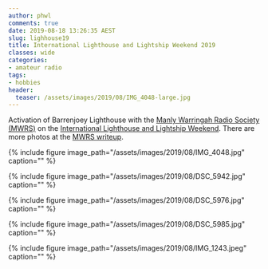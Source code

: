 ```yaml
---
author: phwl
comments: true
date: 2019-08-18 13:26:35 AEST
slug: lighhouse19
title: International Lighthouse and Lightship Weekend 2019
classes: wide
categories:
- amateur radio
tags:
- hobbies
header:
  teaser: /assets/images/2019/08/IMG_4048-large.jpg
---
```


Activation of Barrenjoey Lighthouse with the [Manly Warringah Radio Society (MWRS)](https://www.mwrs.org.au/)
on the [International Lighthouse and Lightship Weekend](https://www.facebook.com/ILLWeekend/). There are more photos at the [MWRS writeup](https://www.mwrs.org.au/2019/08/19/illw-2019-vk2mb-at-barrenjoey-lighthouse/).

{% include figure image_path="/assets/images/2019/08/IMG_4048.jpg" caption="" %}

{% include figure image_path="/assets/images/2019/08/DSC_5942.jpg" caption="" %}

{% include figure image_path="/assets/images/2019/08/DSC_5976.jpg" caption="" %}

{% include figure image_path="/assets/images/2019/08/DSC_5985.jpg" caption="" %}

{% include figure image_path="/assets/images/2019/08/IMG_1243.jpeg" caption="" %}

